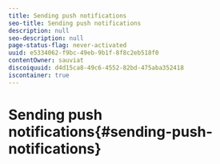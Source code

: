```yaml
---
title: Sending push notifications
seo-title: Sending push notifications
description: null
seo-description: null
page-status-flag: never-activated
uuid: e5334062-f9bc-49eb-9b1f-8f8c2eb518f0
contentOwner: sauviat
discoiquuid: d4d15ca8-49c6-4552-82bd-475aba352418
iscontainer: true
---
```


# Sending push notifications{#sending-push-notifications}

